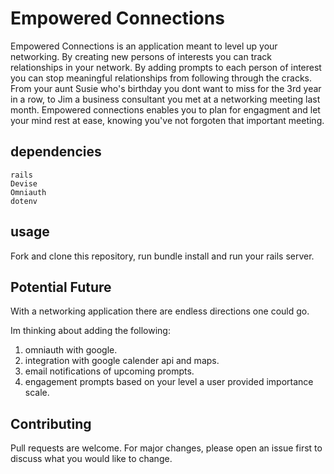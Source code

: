 # Empowered Connections

Empowered Connections is an application meant to level up your networking. By creating new persons of interests you can track relationships in your network. By adding prompts to each person of interest you can stop meaningful relationships from following through the cracks. From your aunt Susie who's birthday you dont want to miss for the 3rd year in a row, to Jim a business consultant you met at a networking meeting last month. Empowered connections enables you to plan for engagment and let your mind rest at ease, knowing you've not forgoten that important meeting.  

## dependencies
    rails
    Devise
    Omniauth
    dotenv

## usage


Fork and clone this repository, run bundle install and run your rails server.

## Potential Future

With a networking application there are endless directions one could go. 

Im thinking about adding the following: 
1. omniauth with google.
2. integration with google calender api and maps. 
3. email notifications of upcoming prompts. 
4. engagement prompts based on your level a user provided importance scale.


## Contributing
Pull requests are welcome. For major changes, please open an issue first to discuss what you would like to change.
